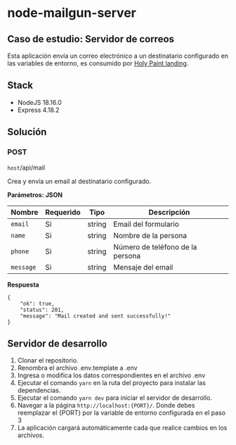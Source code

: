 # node-mailgun-server

## Caso de estudio: Servidor de correos

Esta aplicación envía un correo electrónico a un destinatario configurado en las variables de entorno, es consumido por [Holy Paint landing](https://github.com/juanfix/react-holy-paint-landing).

## Stack

- NodeJS 18.16.0
- Express 4.18.2

## Solución

### POST

`host`/api/mail<br/>

Crea y envía un email al destinatario configurado.

**Parámetros: JSON**

| Nombre    | Requerido | Tipo   | Descripción                      |
| --------- | --------- | ------ | -------------------------------- |
| `email`   | Si        | string | Email del formulario             |
| `name`    | Si        | string | Nombre de la persona             |
| `phone`   | Si        | string | Número de teléfono de la persona |
| `message` | Si        | string | Mensaje del email                |

**Respuesta**

```
{
    "ok": true,
    "status": 201,
    "message": "Mail created and sent successfully!"
}
```

## Servidor de desarrollo

1. Clonar el repositorio.
2. Renombra el archivo .env.template a .env
3. Ingresa o modifica los datos correspondientes en el archivo .env
4. Ejecutar el comando `yarn` en la ruta del proyecto para instalar las dependencias.
5. Ejecutar el comando `yarn dev` para iniciar el servidor de desarrollo.
6. Navegar a la página `http://localhost:{PORT}/`. Donde debes reemplazar el {PORT} por la variable de entorno configurada en el paso 3
7. La aplicación cargará automáticamente cada que realice cambios en los archivos.

